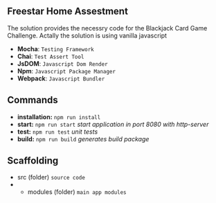 ## Freestar Home Assestment

The solution provides the necessry code for the Blackjack Card Game Challenge.
Actally the solution is using vanilla javascript

- **Mocha**: `Testing Framework`
- **Chai**: `Test Assert Tool`
- **JsDOM**: `Javascript Dom Render`
- **Npm**: `Javascript Package Manager`
- **Webpack**: `Javascript Bundler`

## Commands
* **installation:** `npm run install`
* **start:** `npm run start` *start application in port 8080 with http-server*
* **test:** `npm run test` *unit tests*
* **build:** `npm run build` *generates build package*

## Scaffolding
* src (folder) `source code`
* * modules (folder) `main app modules`
